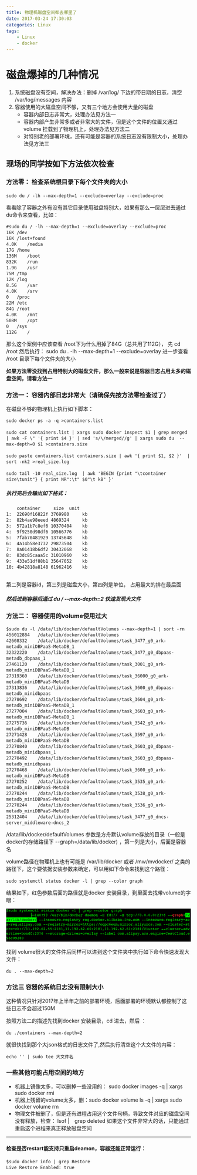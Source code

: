 ```yaml
---
title: 物理机磁盘空间都去哪里了
date: 2017-03-24 17:30:03
categories: Linux
tags:
    - Linux
    - docker
---
```


# 磁盘爆掉的几种情况

1. 系统磁盘没有空间，解决办法：删掉 /var/log/ 下边的带日期的日志，清空 /var/log/messages 内容
2. 容器使用的大磁盘空间不够，又有三个地方会使用大量的磁盘
	- 容器内部日志非常大，处理办法见方法一
	- 容器内部产生非常多或者非常大的文件，但是这个文件的位置又通过volume 挂载到了物理机上，处理办法见方法二
	- 对特别老的部署环境，还有可能是容器的系统日志没有限制大小，处理办法见方法三
	
## 现场的同学按如下方法依次检查

### 方法零： 检查系统根目录下每个文件夹的大小

`sudo du / -lh --max-depth=1 --exclude=overlay --exclude=proc`

看看除了容器之外有没有其它目录使用磁盘特别大，如果有那么一层层进去通过du命令来查看，比如：

```
#sudo du / -lh --max-depth=1 --exclude=overlay --exclude=proc
16K	/dev
16K	/lost+found
4.0K	/media
17G	/home
136M	/boot
832K	/run
1.9G	/usr
75M	/tmp
12K	/log
8.5G	/var
4.0K	/srv
0	/proc
22M	/etc
84G	/root
4.0K	/mnt
508M	/opt
0	/sys
112G	/
```
那么这个案例中应该查看 /root下为什么用掉了84G（总共用了112G）， 先 cd /root 然后执行： sudo du . -lh --max-depth=1 --exclude=overlay 进一步查看 /root 目录下每个文件夹的大小

**如果方法零没找到占用特别大的磁盘文件，那么一般来说是容器日志占用太多的磁盘空间，请看方法一**

### 方法一： 容器内部日志非常大（请确保先按方法零检查过了）

在磁盘不够的物理机上执行如下脚本：

```
sudo docker ps -a -q >containers.list

sudo cat containers.list | xargs sudo docker inspect $1 | grep merged | awk -F \" '{ print $4 }' | sed 's/\/merged//g' | xargs sudo du  --max-depth=0 $1 >containers.size 

sudo paste containers.list containers.size | awk '{ print $1, $2 }'  | sort -nk2 >real_size.log

sudo tail -10 real_size.log  | awk 'BEGIN {print "\tcontainer     size\tunit"} { print NR":\t" $0"\t kB" }' 

```

##### 执行完后会输出如下格式：

```
   	container     size	unit
1:	22690f16822f 3769980	 kb
2:	82b4ae98eeed 4869324	 kb
3:	572a1b7c8ef6 10370404	 kb
4:	9f9250d98df6 10566776	 kb
5:	7fab70481929 13745648	 kb
6:	4a14b58e3732 29873504	 kb
7:	8a01418b6df2 30432068	 kb
8:	83dc85caaa5c 31010960	 kb
9:	433e51df88b1 35647052	 kb
10:	4b42818a8148 61962416	 kb


```
第二列是容器id，第三列是磁盘大小，第四列是单位， 占用最大的排在最后面

##### 然后进到容器后通过 du / --max-depth=2 快速发现大文件

### 方法二： 容器使用的volume使用过大

```
$sudo du -l /data/lib/docker/defaultVolumes --max-depth=1 | sort -rn
456012884	/data/lib/docker/defaultVolumes
42608332	/data/lib/docker/defaultVolumes/task_3477_g0_ark-metadb_miniDBPaaS-MetaDB_1
32322220	/data/lib/docker/defaultVolumes/task_3477_g0_dbpaas-metadb_dbpaas_1
27461120	/data/lib/docker/defaultVolumes/task_3001_g0_ark-metadb_miniDBPaaS-MetaDB_1
27319360	/data/lib/docker/defaultVolumes/task_36000_g0_ark-metadb_miniDBPaaS-MetaDB
27313836	/data/lib/docker/defaultVolumes/task_3600_g0_dbpaas-metadb_minidbpaas
27278692	/data/lib/docker/defaultVolumes/task_3604_g0_ark-metadb_miniDBPaaS-MetaDB_1
27277004	/data/lib/docker/defaultVolumes/task_3603_g0_ark-metadb_miniDBPaaS-MetaDB_1
27275736	/data/lib/docker/defaultVolumes/task_3542_g0_ark-metadb_miniDBPaaS-MetaDB
27271428	/data/lib/docker/defaultVolumes/task_3597_g0_ark-metadb_miniDBPaaS-MetaDB
27270840	/data/lib/docker/defaultVolumes/task_3603_g0_dbpaas-metadb_minidbpaas_1
27270492	/data/lib/docker/defaultVolumes/task_3603_g0_dbpaas-metadb_minidbpaas
27270468	/data/lib/docker/defaultVolumes/task_3600_g0_ark-metadb_miniDBPaaS-MetaDB
27270252	/data/lib/docker/defaultVolumes/task_3535_g0_ark-metadb_miniDBPaaS-MetaDB
27270244	/data/lib/docker/defaultVolumes/task_3538_g0_ark-metadb_miniDBPaaS-MetaDB
27270244	/data/lib/docker/defaultVolumes/task_3536_g0_ark-metadb_miniDBPaaS-MetaDB
25312404	/data/lib/docker/defaultVolumes/task_3477_g0_dncs-server_middleware-dncs_2

```
/data/lib/docker/defaultVolumes 参数是方舟默认volume存放的目录（一般是docker的存储路径下 --graph=/data/lib/docker) ，第一列是大小，后面是容器名

volume路径在物理机上也有可能是 /var/lib/docker 或者 /mw/mvdocker/ 之类的路径下，这个要依据安装参数来确定，可以用如下命令来找到这个路径：

`sudo systemctl status docker -l | grep --color graph `

结果如下，红色参数后面的路径就是docker 安装目录，到里面去找带volume的字眼：

![image.png](/images/oss/9b7e489576840f72a5bd13e969abce39.png)

找到 volume很大的文件件后同样可以进到这个文件夹中执行如下命令快速发现大文件：

`du . --max-depth=2 `

### 方法三 容器的系统日志没有限制大小

这种情况只针对2017年上半年之前的部署环境，后面部署的环境默认都控制了这些日志不会超过150M

按照方法二的描述先找到docker 安装目录，cd 进去，然后 ： 

`du ./containers --max-depth=2 `

就很快找到那个大json格式的日志文件了,然后执行清空这个大文件的内容：

`echo '' | sudo tee 大文件名  `

### 一些其他可能占用空间的地方

- 机器上镜像太多，可以删掉一些没用的： sudo docker images -q | xargs sudo docker rmi 
- 机器上残留的volume太多，删：sudo docker volume ls -q | xargs sudo docker volume rm
- 物理文件被删了，但是还有进程占用这个文件句柄，导致文件对应的磁盘空间没有释放，检查： lsof |　grep deleted  如果这个文件非常大的话，只能通过重启这个进程来真正释放磁盘空间

----



#### 检查是否restart能支持只重启deamon，容器还能正常运行：

```
$sudo docker info | grep Restore
Live Restore Enabled: true

```